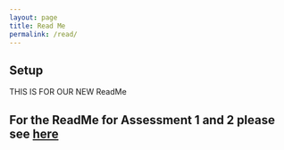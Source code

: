 ```yaml
---
layout: page
title: Read Me
permalink: /read/
---
```


## Setup
THIS IS FOR OUR NEW ReadMe


## For the ReadMe for Assessment 1 and 2 please see [here](www.gandhi-inc.me/readmeold)
